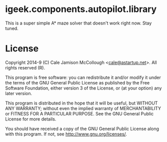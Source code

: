 # igeek.components.autopilot.library

This is a super simple A* maze solver that doesn't work right now. Stay tuned.

# License

Copyright 2014-9 (C) Cale Jamison McCollough <<cale@astartup.net>>. All rights reserved (R).

This program is free software: you can redistribute it and/or modify it under the terms of the GNU General Public License as published by the Free Software Foundation, either version 3 of the License, or (at your option) any later version.

This program is distributed in the hope that it will be useful, but WITHOUT ANY WARRANTY; without even the implied warranty of MERCHANTABILITY or FITNESS FOR A PARTICULAR PURPOSE.  See the GNU General Public License for more details.

You should have received a copy of the GNU General Public License along with this program.  If not, see <http://www.gnu.org/licenses/>.

